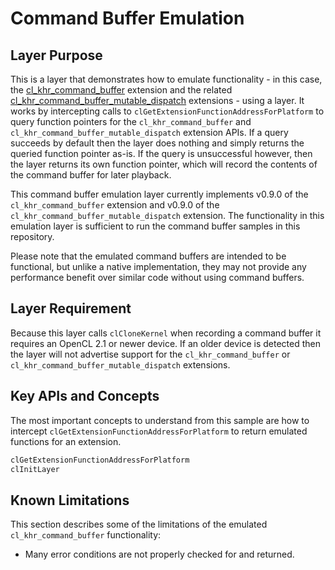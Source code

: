 # Command Buffer Emulation

## Layer Purpose

This is a layer that demonstrates how to emulate functionality - in this case, the [cl_khr_command_buffer](https://www.khronos.org/registry/OpenCL/specs/3.0-unified/html/OpenCL_Ext.html#cl_khr_command_buffer) extension and the related [cl_khr_command_buffer_mutable_dispatch](https://registry.khronos.org/OpenCL/specs/3.0-unified/html/OpenCL_Ext.html#cl_khr_command_buffer_mutable_dispatch) extensions - using a layer.
It works by intercepting calls to `clGetExtensionFunctionAddressForPlatform` to query function pointers for the `cl_khr_command_buffer` and `cl_khr_command_buffer_mutable_dispatch` extension APIs.
If a query succeeds by default then the layer does nothing and simply returns the queried function pointer as-is.
If the query is unsuccessful however, then the layer returns its own function pointer, which will record the contents of the command buffer for later playback.

This command buffer emulation layer currently implements v0.9.0 of the `cl_khr_command_buffer` extension and v0.9.0 of the `cl_khr_command_buffer_mutable_dispatch` extension.
The functionality in this emulation layer is sufficient to run the command buffer samples in this repository.

Please note that the emulated command buffers are intended to be functional, but unlike a native implementation, they may not provide any performance benefit over similar code without using command buffers.

## Layer Requirement

Because this layer calls `clCloneKernel` when recording a command buffer it requires an OpenCL 2.1 or newer device.
If an older device is detected then the layer will not advertise support for the `cl_khr_command_buffer` or `cl_khr_command_buffer_mutable_dispatch` extensions.

## Key APIs and Concepts

The most important concepts to understand from this sample are how to intercept `clGetExtensionFunctionAddressForPlatform` to return emulated functions for an extension.

```c
clGetExtensionFunctionAddressForPlatform
clInitLayer
```

## Known Limitations

This section describes some of the limitations of the emulated `cl_khr_command_buffer` functionality:

* Many error conditions are not properly checked for and returned.

